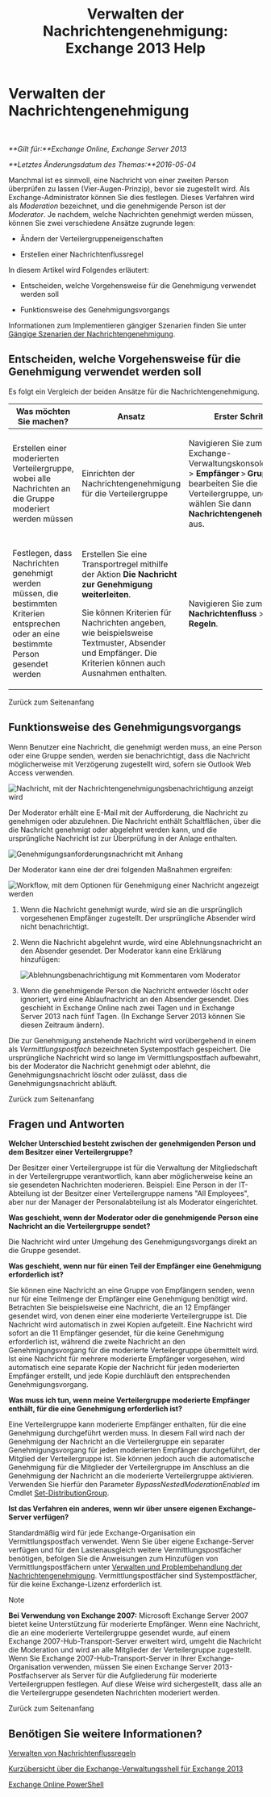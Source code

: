 ﻿---
title: 'Verwalten der Nachrichtengenehmigung: Exchange 2013 Help'
TOCTitle: Verwalten der Nachrichtengenehmigung
ms:assetid: 43a89f71-8002-4cb0-b3c8-1c2b2597f227
ms:mtpsurl: https://technet.microsoft.com/de-de/library/Dd297936(v=EXCHG.150)
ms:contentKeyID: 50475551
ms.date: 04/24/2018
mtps_version: v=EXCHG.150
ms.translationtype: HT
---

# Verwalten der Nachrichtengenehmigung

 

_**Gilt für:**Exchange Online, Exchange Server 2013_

_**Letztes Änderungsdatum des Themas:**2016-05-04_

Manchmal ist es sinnvoll, eine Nachricht von einer zweiten Person überprüfen zu lassen (Vier-Augen-Prinzip), bevor sie zugestellt wird. Als Exchange-Administrator können Sie dies festlegen. Dieses Verfahren wird als *Moderation* bezeichnet, und die genehmigende Person ist der *Moderator*. Je nachdem, welche Nachrichten genehmigt werden müssen, können Sie zwei verschiedene Ansätze zugrunde legen:

  - Ändern der Verteilergruppeneigenschaften

  - Erstellen einer Nachrichtenflussregel

In diesem Artikel wird Folgendes erläutert:

  - Entscheiden, welche Vorgehensweise für die Genehmigung verwendet werden soll

  - Funktionsweise des Genehmigungsvorgangs

Informationen zum Implementieren gängiger Szenarien finden Sie unter [Gängige Szenarien der Nachrichtengenehmigung](common-message-approval-scenarios-exchange-2013-help.md).

## Entscheiden, welche Vorgehensweise für die Genehmigung verwendet werden soll

Es folgt ein Vergleich der beiden Ansätze für die Nachrichtengenehmigung.


<table>
<colgroup>
<col style="width: 33%" />
<col style="width: 33%" />
<col style="width: 33%" />
</colgroup>
<thead>
<tr class="header">
<th>Was möchten Sie machen?</th>
<th>Ansatz</th>
<th>Erster Schritt</th>
</tr>
</thead>
<tbody>
<tr class="odd">
<td><p>Erstellen einer moderierten Verteilergruppe, wobei alle Nachrichten an die Gruppe moderiert werden müssen</p></td>
<td><p>Einrichten der Nachrichtengenehmigung für die Verteilergruppe</p></td>
<td><p>Navigieren Sie zum Exchange-Verwaltungskonsole (EAC) &gt; <strong>Empfänger</strong> &gt;<strong> Gruppen</strong>, bearbeiten Sie die Verteilergruppe, und wählen Sie dann <strong>Nachrichtengenehmigung</strong> aus.</p></td>
</tr>
<tr class="even">
<td><p>Festlegen, dass Nachrichten genehmigt werden müssen, die bestimmten Kriterien entsprechen oder an eine bestimmte Person gesendet werden</p></td>
<td><p>Erstellen Sie eine Transportregel mithilfe der Aktion <strong>Die Nachricht zur Genehmigung weiterleiten</strong>.</p>
<p>Sie können Kriterien für Nachrichten angeben, wie beispielsweise Textmuster, Absender und Empfänger. Die Kriterien können auch Ausnahmen enthalten.</p></td>
<td><p>Navigieren Sie zum EAC &gt; <strong>Nachrichtenfluss</strong> &gt; <strong>Regeln</strong>.</p></td>
</tr>
</tbody>
</table>


Zurück zum Seitenanfang

## Funktionsweise des Genehmigungsvorgangs

Wenn Benutzer eine Nachricht, die genehmigt werden muss, an eine Person oder eine Gruppe senden, werden sie benachrichtigt, dass die Nachricht möglicherweise mit Verzögerung zugestellt wird, sofern sie Outlook Web Access verwenden.

![Nachricht, mit der Nachrichtengenehmigungsbenachrichtigung anzeigt wird](images/Dd297936.80e2e5f1-0a1e-4c37-9076-794581155405(EXCHG.150).png "Nachricht, mit der Nachrichtengenehmigungsbenachrichtigung anzeigt wird")

Der Moderator erhält eine E-Mail mit der Aufforderung, die Nachricht zu genehmigen oder abzulehnen. Die Nachricht enthält Schaltflächen, über die die Nachricht genehmigt oder abgelehnt werden kann, und die ursprüngliche Nachricht ist zur Überprüfung in der Anlage enthalten.

![Genehmigungsanforderungsnachricht mit Anhang](images/Dd297936.bf517f5a-b10e-40df-a48a-403b395b5962(EXCHG.150).png "Genehmigungsanforderungsnachricht mit Anhang")

Der Moderator kann eine der drei folgenden Maßnahmen ergreifen:

![Workflow, mit dem Optionen für Genehmigung einer Nachricht angezeigt werden](images/Dd297936.dc7a6ca9-c67d-487a-8713-4d628e07f4b3(EXCHG.150).png "Workflow, mit dem Optionen für Genehmigung einer Nachricht angezeigt werden")

1.  Wenn die Nachricht genehmigt wurde, wird sie an die ursprünglich vorgesehenen Empfänger zugestellt. Der ursprüngliche Absender wird nicht benachrichtigt.

2.  Wenn die Nachricht abgelehnt wurde, wird eine Ablehnungsnachricht an den Absender gesendet. Der Moderator kann eine Erklärung hinzufügen:
    
    ![Ablehnungsbenachrichtigung mit Kommentaren vom Moderator](images/Dd297936.a663d36a-c67d-4155-b8f6-4b5dc8e105d9(EXCHG.150).png "Ablehnungsbenachrichtigung mit Kommentaren vom Moderator")  

3.  Wenn die genehmigende Person die Nachricht entweder löscht oder ignoriert, wird eine Ablaufnachricht an den Absender gesendet. Dies geschieht in Exchange Online nach zwei Tagen und in Exchange Server 2013 nach fünf Tagen. (In Exchange Server 2013 können Sie diesen Zeitraum ändern).

Die zur Genehmigung anstehende Nachricht wird vorübergehend in einem als *Vermittlungspostfach* bezeichneten Systempostfach gespeichert. Die ursprüngliche Nachricht wird so lange im Vermittlungspostfach aufbewahrt, bis der Moderator die Nachricht genehmigt oder ablehnt, die Genehmigungsnachricht löscht oder zulässt, dass die Genehmigungsnachricht abläuft.

Zurück zum Seitenanfang

## Fragen und Antworten

**Welcher Unterschied besteht zwischen der genehmigenden Person und dem Besitzer einer Verteilergruppe?**

Der Besitzer einer Verteilergruppe ist für die Verwaltung der Mitgliedschaft in der Verteilergruppe verantwortlich, kann aber möglicherweise keine an sie gesendeten Nachrichten moderieren. Beispiel: Eine Person in der IT-Abteilung ist der Besitzer einer Verteilergruppe namens "All Employees", aber nur der Manager der Personalabteilung ist als Moderator eingerichtet.

**Was geschieht, wenn der Moderator oder die genehmigende Person eine Nachricht an die Verteilergruppe sendet?**

Die Nachricht wird unter Umgehung des Genehmigungsvorgangs direkt an die Gruppe gesendet.

**Was geschieht, wenn nur für einen Teil der Empfänger eine Genehmigung erforderlich ist?**

Sie können eine Nachricht an eine Gruppe von Empfängern senden, wenn nur für eine Teilmenge der Empfänger eine Genehmigung benötigt wird. Betrachten Sie beispielsweise eine Nachricht, die an 12 Empfänger gesendet wird, von denen einer eine moderierte Verteilergruppe ist. Die Nachricht wird automatisch in zwei Kopien aufgeteilt. Eine Nachricht wird sofort an die 11 Empfänger gesendet, für die keine Genehmigung erforderlich ist, während die zweite Nachricht an den Genehmigungsvorgang für die moderierte Verteilergruppe übermittelt wird. Ist eine Nachricht für mehrere moderierte Empfänger vorgesehen, wird automatisch eine separate Kopie der Nachricht für jeden moderierten Empfänger erstellt, und jede Kopie durchläuft den entsprechenden Genehmigungsvorgang.

**Was muss ich tun, wenn meine Verteilergruppe moderierte Empfänger enthält, für die eine Genehmigung erforderlich ist?**

Eine Verteilergruppe kann moderierte Empfänger enthalten, für die eine Genehmigung durchgeführt werden muss. In diesem Fall wird nach der Genehmigung der Nachricht an die Verteilergruppe ein separater Genehmigungsvorgang für jeden moderierten Empfänger durchgeführt, der Mitglied der Verteilergruppe ist. Sie können jedoch auch die automatische Genehmigung für die Mitglieder der Verteilergruppe im Anschluss an die Genehmigung der Nachricht an die moderierte Verteilergruppe aktivieren. Verwenden Sie hierfür den Parameter *BypassNestedModerationEnabled* im Cmdlet [Set-DistributionGroup](https://technet.microsoft.com/de-de/library/bb124955\(v=exchg.150\)).

**Ist das Verfahren ein anderes, wenn wir über unsere eigenen Exchange-Server verfügen?**

Standardmäßig wird für jede Exchange-Organisation ein Vermittlungspostfach verwendet. Wenn Sie über eigene Exchange-Server verfügen und für den Lastenausgleich weitere Vermittlungspostfächer benötigen, befolgen Sie die Anweisungen zum Hinzufügen von Vermittlungspostfächern unter [Verwalten und Problembehandlung der Nachrichtengenehmigung](manage-and-troubleshoot-message-approval-exchange-2013-help.md). Vermittlungspostfächer sind Systempostfächer, für die keine Exchange-Lizenz erforderlich ist.


> [!NOTE]
> <STRONG>Bei Verwendung von Exchange 2007:</STRONG> Microsoft Exchange Server&nbsp;2007 bietet keine Unterstützung für moderierte Empfänger. Wenn eine Nachricht, die an eine moderierte Verteilergruppe gesendet wurde, auf einem Exchange 2007-Hub-Transport-Server erweitert wird, umgeht die Nachricht die Moderation und wird an alle Mitglieder der Verteilergruppe zugestellt. Wenn Sie Exchange 2007-Hub-Transport-Server in Ihrer Exchange-Organisation verwenden, müssen Sie einen Exchange Server&nbsp;2013-Postfachserver als Server für die Aufgliederung für moderierte Verteilergruppen festlegen. Auf diese Weise wird sichergestellt, dass alle an die Verteilergruppe gesendeten Nachrichten moderiert werden.



Zurück zum Seitenanfang

## Benötigen Sie weitere Informationen?

[Verwalten von Nachrichtenflussregeln](manage-mail-flow-rules-exchange-2013-help.md)

[Kurzübersicht über die Exchange-Verwaltungsshell für Exchange 2013](exchange-management-shell-quick-reference-for-exchange-2013-exchange-2013-help.md)

[Exchange Online PowerShell](https://technet.microsoft.com/de-de/library/jj200677\(v=exchg.150\))

